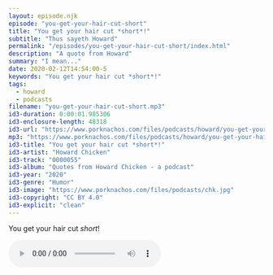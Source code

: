 ```yaml
---
layout: episode.njk
episode: "you-get-your-hair-cut-short"
title: "You get your hair cut *short*!"
subtitle: "Thus sayeth Howard"
permalink: "/episodes/you-get-your-hair-cut-short/index.html"
description: "A quote from Howard"
summary: "I mean..."
date: 2020-02-12T14:54:00-5
keywords: "You get your hair cut *short*!"
tags:
  - howard
  - podcasts
filename: "you-get-your-hair-cut-short.mp3"
id3-duration: 0:00:01.985306
id3-enclosure-length: 48318
id3-url: "https://www.porknachos.com/files/podcasts/howard/you-get-your-hair-cut-short.mp3"
mp3: "https://www.porknachos.com/files/podcasts/howard/you-get-your-hair-cut-short.mp3"
id3-title: "You get your hair cut *short*!"
id3-artist: "Howard Chicken"
id3-track: "0000055"
id3-album: "Quotes from Howard Chicken - a podcast"
id3-year: "2020"
id3-genre: "Humor"
id3-image: "https://www.porknachos.com/files/podcasts/chk.jpg"
id3-copyright: "CC BY 4.0"
id3-explicit: "clean"
---
```

You get your hair cut *short*!

<audio controls>
  <source src="https://www.porknachos.com/files/podcasts/howard/you-get-your-hair-cut-short.mp3">
</audio>
